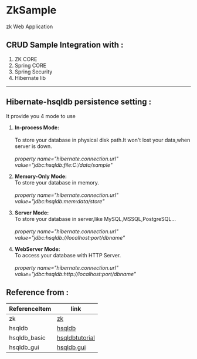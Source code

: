 # ZkSample
zk Web Application   


CRUD Sample Integration with :
------------------------------   
1.	ZK CORE
2.	Spring CORE
3.	Spring Security
4.	Hibernate lib
***


Hibernate-hsqldb persistence setting :
--------------------------------------  

It provide you 4 mode to use

1. **In-process Mode:**<br/>  	
To store your database in physical disk path.It won't lost your data,when server is down.<br/>   
    *property name="hibernate.connection.url" value="jdbc:hsqldb:file:C:/data/sample"*<br/>

2. **Memory-Only Mode:**<br/>
To store your database in memory.<br/>   
    *property name="hibernate.connection.url" value="jdbc:hsqldb:mem:data/store"*<br/>    
3. **Server Mode:**<br/>
To store your database in server,like MySQL,MSSQL,PostgreSQL...<br/>       
    *property name="hibernate.connection.url" value="jdbc:hsqldb://localhost:port/dbname"*<br/>  

4. **WebServer Mode:**<br/>
To access your database with HTTP Server.<br/>   
    *property name="hibernate.connection.url" value="jdbc:hsqldb:http://localhost:port/dbname"*<br/>


Reference from :
--------------------------------------  

ReferenceItem|link
-------------|------- 
zk           |[zk](https://www.zkoss.org/)
hsqldb       |[hsqldb](http://hsqldb.org/index.html)
hsqldb_basic |[hsqldbtutorial](http://java.openyu.org/2014/03/hsqldb1-database.html)
hsqldb_gui   |[hsqldb gui](http://java.openyu.org/2014/03/hsqldb3-guitable.html)
